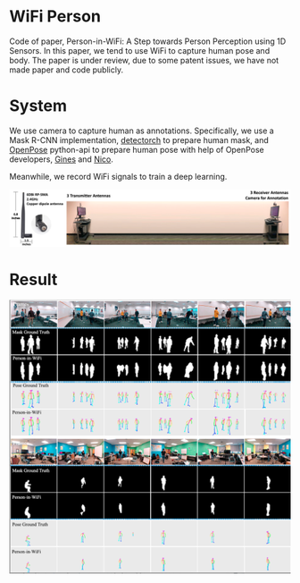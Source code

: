 # WiFi Person
Code of paper, Person-in-WiFi: A Step towards Person Perception using 1D Sensors. In this paper, we tend to use WiFi to capture human pose and body. The paper is under review, due to some patent issues, we have not made paper and code publicly. 

# System
We use camera to capture human as annotations. Specifically, we use a Mask R-CNN implementation, [detectorch](https://github.com/ignacio-rocco/detectorch) to prepare human mask, and [OpenPose](https://github.com/CMU-Perceptual-Computing-Lab/openpose) python-api to prepare human pose with help of OpenPose developers, [Gines](https://github.com/gineshidalgo99) and [Nico](https://github.com/gnastacast).  

Meanwhile, we record WiFi signals to train a deep learning.

![system](figs/systems.png)
# Result
![Result](figs/result.png)
